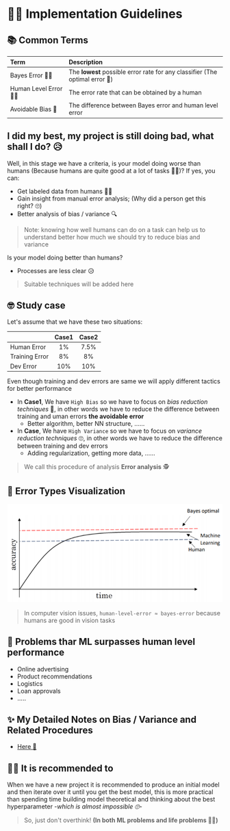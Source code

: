 # 👩‍🏫 Implementation Guidelines

## 📚 Common Terms

| Term | Description |
| :--- | :--- |
| Bayes Error 👩‍🎓 | The **lowest** possible error rate for any classifier \(The optimal error 🤔\) |
| Human Level Error 👩‍🏫 | The error rate that can be obtained by a human |
| Avoidable Bias 👮‍ | The difference between Bayes error and human level error |

## I did my best, my project is still doing bad, what shall I do? 😥

Well, in this stage we have a criteria, is your model doing worse than humans \(Because humans are quite good at a lot of tasks 👩‍🎓\)? If yes, you can:

* Get labeled data from humans 👩‍🏫
* Gain insight from manual error analysis; \(Why did a person get this right? 🙄\) 
* Better analysis of bias / variance 🔍

> Note: knowing how well humans can do on a task can help us to understand better how much we should try to reduce bias and variance

Is your model doing better than humans?

* Processes are less clear 😥

> Suitable techniques will be added here

## 🤓 Study case

Let's assume that we have these two situations:

|  | Case1 | Case2 |
| :--- | :---: | :---: |
| Human Error | 1% | 7.5% |
| Training Error | 8% | 8% |
| Dev Error | 10% | 10% |

Even though training and dev errors are same we will apply different tactics for better performance

* In **Case1**, We have `High Bias` so we have to focus on _bias reduction techniques_ 🤔, in other words we have to reduce the difference between training and uman errors **the avoidable error**
  * Better algorithm, better NN structure, ......
* In **Case**, We have `High Variance` so we have to focus on _variance reduction techniques_ 🙄, in other words we have to reduce the difference between training and dev errors
  * Adding regularization, getting more data, ......

> We call this procedure of analysis **Error analysis** 🕵️‍

## 👀 Error Types Visualization

![](../.gitbook/assets/errortypes.png)

> In computer vision issues, `human-level-error ≈ bayes-error` because humans are good in vision tasks

## 🤗 Problems thar ML surpasses human level performance

* Online advertising
* Product recommendations
* Logistics
* Loan approvals
* .....

## ✨ My Detailed Notes on Bias / Variance and Related Procedures

* [Here 🐾](../0-nnconcepts/4-practicalaspects.md)

## 🤸‍♀️ It is recommended to

When we have a new project it is recommended to produce an initial model and then iterate over it until you get the best model, this is more practical than spending time building model theoretical and thinking about the best hyperparameter _-which is almost impossible 🙄-_

> So, just don't overthink! **\(In both ML problems and life problems 🤗🙆‍\)**

